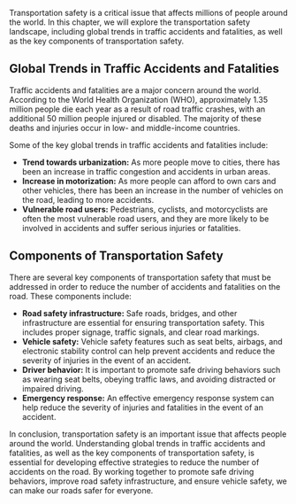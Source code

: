 
Transportation safety is a critical issue that affects millions of people around the world. In this chapter, we will explore the transportation safety landscape, including global trends in traffic accidents and fatalities, as well as the key components of transportation safety.

Global Trends in Traffic Accidents and Fatalities
-------------------------------------------------

Traffic accidents and fatalities are a major concern around the world. According to the World Health Organization (WHO), approximately 1.35 million people die each year as a result of road traffic crashes, with an additional 50 million people injured or disabled. The majority of these deaths and injuries occur in low- and middle-income countries.

Some of the key global trends in traffic accidents and fatalities include:

* **Trend towards urbanization:** As more people move to cities, there has been an increase in traffic congestion and accidents in urban areas.
* **Increase in motorization:** As more people can afford to own cars and other vehicles, there has been an increase in the number of vehicles on the road, leading to more accidents.
* **Vulnerable road users:** Pedestrians, cyclists, and motorcyclists are often the most vulnerable road users, and they are more likely to be involved in accidents and suffer serious injuries or fatalities.

Components of Transportation Safety
-----------------------------------

There are several key components of transportation safety that must be addressed in order to reduce the number of accidents and fatalities on the road. These components include:

* **Road safety infrastructure:** Safe roads, bridges, and other infrastructure are essential for ensuring transportation safety. This includes proper signage, traffic signals, and clear road markings.
* **Vehicle safety:** Vehicle safety features such as seat belts, airbags, and electronic stability control can help prevent accidents and reduce the severity of injuries in the event of an accident.
* **Driver behavior:** It is important to promote safe driving behaviors such as wearing seat belts, obeying traffic laws, and avoiding distracted or impaired driving.
* **Emergency response:** An effective emergency response system can help reduce the severity of injuries and fatalities in the event of an accident.

In conclusion, transportation safety is an important issue that affects people around the world. Understanding global trends in traffic accidents and fatalities, as well as the key components of transportation safety, is essential for developing effective strategies to reduce the number of accidents on the road. By working together to promote safe driving behaviors, improve road safety infrastructure, and ensure vehicle safety, we can make our roads safer for everyone.
